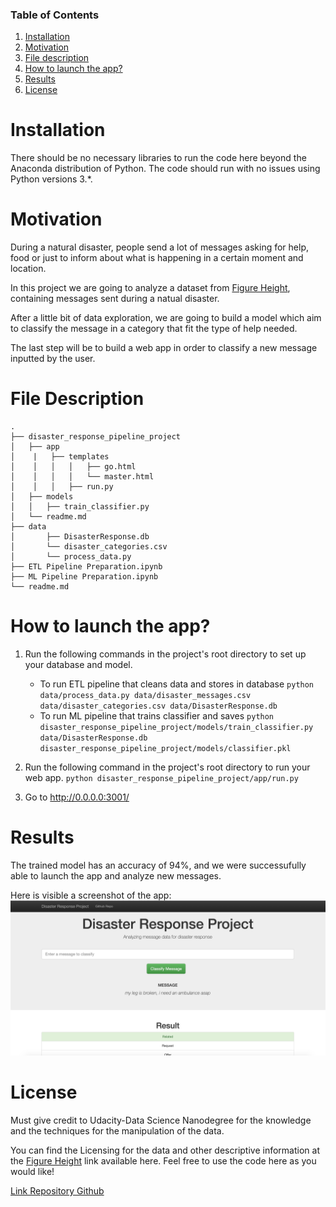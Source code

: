 ### Table of Contents

1. [ Installation ](#installation)
2. [ Motivation ](#motivation)
3. [ File description ](#file_desc)
4. [ How to launch the app? ](#launch_app)
5. [ Results ](#result)
6. [ License ](#license)

# Installation <a name="installation"></a>

There should be no necessary libraries to run the code here beyond the Anaconda distribution of Python. 
The code should run with no issues using Python versions 3.*.

# Motivation <a name="motivation"></a>

During a natural disaster, people send a lot of messages asking for help, food or just to inform about what is happening in a certain moment and location.

In this project we are going to analyze a dataset from [Figure Height](https://appen.com/), containing messages sent during a natual disaster.

After a little bit of data exploration, we are going to build a model which aim to classify the message in a category that fit the type of help needed.

The last step will be to build a web app in order to classify a new message inputted by the user.

# File Description <a name="file_desc"></a>

```
.
├── disaster_response_pipeline_project
│   ├── app
│    |   ├── templates
│    │   │   │   ├── go.html
│    │   │   │   └── master.html
│    │   │   ├── run.py
│   ├── models
│   │   ├── train_classifier.py
│   └── readme.md
├── data
│       ├── DisasterResponse.db
│       └── disaster_categories.csv
│       └── process_data.py
├── ETL Pipeline Preparation.ipynb
├── ML Pipeline Preparation.ipynb
└── readme.md

```

# How to launch the app? <a name="launch_app"></a>
1. Run the following commands in the project's root directory to set up your database and model.

    - To run ETL pipeline that cleans data and stores in database
        `python data/process_data.py data/disaster_messages.csv data/disaster_categories.csv data/DisasterResponse.db`
    - To run ML pipeline that trains classifier and saves
        `python disaster_response_pipeline_project/models/train_classifier.py data/DisasterResponse.db disaster_response_pipeline_project/models/classifier.pkl`

2. Run the following command in the project's root directory to run your web app.
    `python disaster_response_pipeline_project/app/run.py`

3. Go to http://0.0.0.0:3001/


# Results <a name="result"></a>
The trained model has an accuracy of 94%, and we were successufully able to launch the app and analyze new messages.

Here is visible a screenshot of the app:
![Disaster Response App](https://github.com/thomasredz/Disaster-Response-Pipeline/blob/master/screenshot.png)

# License <a name="license"></a>
Must give credit to Udacity-Data Science Nanodegree for the knowledge and the techniques for the manipulation of the data.

You can find the Licensing for the data and other descriptive information at the [Figure Height](https://appen.com/) link available here. 
Feel free to use the code here as you would like!

[Link Repository Github](https://github.com/thomasredz/Disaster-Response-Pipeline)
